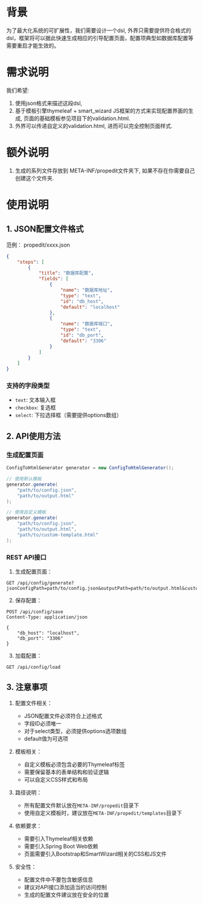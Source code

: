 # 背景

为了最大化系统的可扩展性，我们需要设计一个dsl, 外界只需要提供符合格式的dsl，框架将可以据此快速生成相应的引导配置页面，配置项典型如数据库配置等需要重启才能生效的。

# 需求说明

我们希望:
1. 使用json格式来描述这段dsl, 
2. 基于模板引擎thymeleaf + smart_wizard JS框架的方式来实现配置界面的生成, 页面的基础模板参见项目下的validation.html.
3. 外界可以传递自定义的validation.html, 进而可以完全控制页面样式.

# 额外说明

1. 生成的系列文件存放到 META-INF/propedit文件夹下, 如果不存在你需要自己创建这个文件夹.

# 使用说明

## 1. JSON配置文件格式
范例： propedit/xxxx.json
```json
{
    "steps": [
        {
            "title": "数据库配置",
            "fields": [
                {
                    "name": "数据库地址",
                    "type": "text",
                    "id": "db_host",
                    "default": "localhost"
                },
                {
                    "name": "数据库端口",
                    "type": "text",
                    "id": "db_port",
                    "default": "3306"
                }
            ]
        }
    ]
}
```

### 支持的字段类型
- `text`: 文本输入框
- `checkbox`: 复选框
- `select`: 下拉选择框（需要提供options数组）

## 2. API使用方法

### 生成配置页面
```java
ConfigToHtmlGenerator generator = new ConfigToHtmlGenerator();

// 使用默认模板
generator.generate(
    "path/to/config.json",
    "path/to/output.html"
);

// 使用自定义模板
generator.generate(
    "path/to/config.json",
    "path/to/output.html",
    "path/to/custom-template.html"
);
```

### REST API接口
1. 生成配置页面：
```http
GET /api/config/generate?jsonConfigPath=path/to/config.json&outputPath=path/to/output.html&customTemplatePath=path/to/template.html
```

2. 保存配置：
```http
POST /api/config/save
Content-Type: application/json

{
    "db_host": "localhost",
    "db_port": "3306"
}
```

3. 加载配置：
```http
GET /api/config/load
```

## 3. 注意事项

1. 配置文件相关：
   - JSON配置文件必须符合上述格式
   - 字段ID必须唯一
   - 对于select类型，必须提供options选项数组
   - default值为可选项

2. 模板相关：
   - 自定义模板必须包含必要的Thymeleaf标签
   - 需要保留基本的表单结构和验证逻辑
   - 可以自定义CSS样式和布局

3. 路径说明：
   - 所有配置文件默认放在`META-INF/propedit`目录下
   - 使用自定义模板时，建议放在`META-INF/propedit/templates`目录下

4. 依赖要求：
   - 需要引入Thymeleaf相关依赖
   - 需要引入Spring Boot Web依赖
   - 页面需要引入Bootstrap和SmartWizard相关的CSS和JS文件

5. 安全性：
   - 配置文件中不要包含敏感信息
   - 建议对API接口添加适当的访问控制
   - 生成的配置文件建议放在安全的位置
